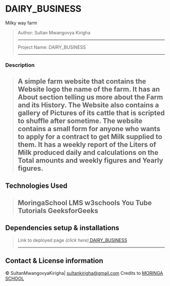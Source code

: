 # DAIRY_BUSINESS
Milky way farm

>Author: Sultan Mwangovya Kirigha
>
>------------------------------
>
>Project Name: DAIRY_BUSINESS
>
>----------------------------
>
### Description
>A simple farm website that contains the Website logo the name of the farm.
>It has an About section telling us more about the Farm and its History.
>The Website also contains a gallery of Pictures of its cattle that is scripted to shuffle after sometime.
>The website contains a small form for anyone who wants to apply for a contract to get Milk supplied to them.
>It has a weekly report of the Liters of Milk produced daily and calculations on the Total amounts and weekly figures and Yearly figures.
>---------------------------
## Technologies Used
>MoringaSchool LMS
>w3schools
>You Tube Tutorials
>GeeksforGeeks
>------------------------------
## Dependencies setup & installations
>Link to deployed page _(click here)_<a href=https://sultanmwangoyakirigha.github.io/Dairy_Business/ title="Title">
DAIRY_BUSINESS</a>
>
>---------------------------
## Contact & License information
&copy; SultanMwangovyaKirigha| 
sultankirigha@gmail.com
Credits to <a href="http://moringaschool.com/" title="Title">MORINGA SCHOOL</a>